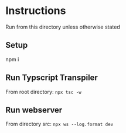 # Instructions

Run from this directory unless otherwise stated

## Setup
npm i

## Run Typscript Transpiler

From root directory:
`npx tsc -w`

## Run webserver

From directory src:
`npx ws --log.format dev`
